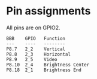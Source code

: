 Pin assignments
===============

All pins are on GPIO2.

    BBB    GPIO   Function
    ---    ----   --------
    P8.7   2_2    Vertical
    P8.8   2_3    Horizontal
    P8.9   2_5    Video
    P8.10  2_4    Brightness Center
    P8.18  2_1    Brightness End

